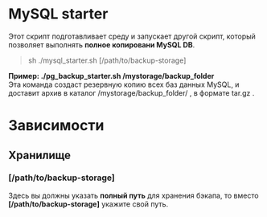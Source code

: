 # MySQL starter
Этот скрипт подготавливает среду и запускает другой скрипт, который позволяет выполнять **полное копировани MySQL DB**.
>sh ./mysql_starter.sh [/path/to/backup-storage] 

**Пример: ./pg_backup_starter.sh /mystorage/backup_folder**\
Эта команда создаст резервную копию всех баз данных MySQL, и доставит архив в каталог /mystorage/backup_folder/ , в формате tar.gz . 
# Зависимости
## Хранилище
### **[/path/to/backup-storage]**
Здесь вы должны указать **полный путь** для хранения бэкапа, то вместо **[/path/to/backup-storage]** укажите свой путь. 
